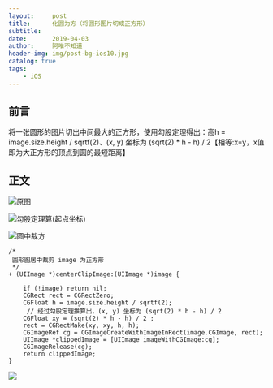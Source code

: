 ```yaml
---
layout:     post
title:      化圆为方（将圆形图片切成正方形）
subtitle:   
date:       2019-04-03
author:     阿唯不知道
header-img: img/post-bg-ios10.jpg
catalog: true
tags:
    - iOS
---
```


## 前言

将一张圆形的图片切出中间最大的正方形，使用勾股定理得出：高h = image.size.height / sqrtf(2)、(x, y) 坐标为 (sqrt(2) * h - h) / 2【相等:x=y，x值即为大正方形的顶点到圆的最短距离】

## 正文 
![原图](https://upload-images.jianshu.io/upload_images/2822163-58618de670b6591d.png)

![勾股定理算(起点坐标)](https://upload-images.jianshu.io/upload_images/2822163-54fcafac1bbc5fb9.png)

![圆中裁方](https://upload-images.jianshu.io/upload_images/2822163-311c2a71dc50a54e.jpg)


```
/*
 圆形图居中裁剪 image 为正方形
 */
+ (UIImage *)centerClipImage:(UIImage *)image {
    
    if (!image) return nil;
    CGRect rect = CGRectZero;
    CGFloat h = image.size.height / sqrtf(2);
     // 经过勾股定理推算出，(x, y) 坐标为 (sqrt(2) * h - h) / 2
    CGFloat xy = (sqrt(2) * h - h) / 2 ;
    rect = CGRectMake(xy, xy, h, h);
    CGImageRef cg = CGImageCreateWithImageInRect(image.CGImage, rect);
    UIImage *clippedImage = [UIImage imageWithCGImage:cg];
    CGImageRelease(cg);
    return clippedImage;
}
```
![](http://upload-images.jianshu.io/upload_images/2822163-089602958ae7072a.png)
